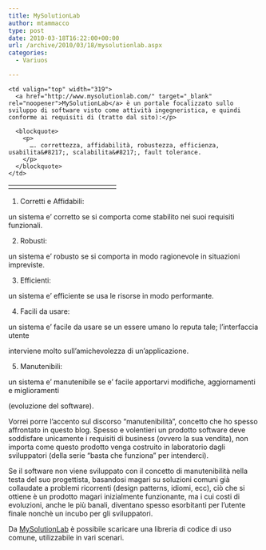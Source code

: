 ```yaml
---
title: MySolutionLab
author: mtammacco
type: post
date: 2010-03-18T16:22:00+00:00
url: /archive/2010/03/18/mysolutionlab.aspx
categories:
  - Variuos

---
```

<table border="0" width="521" cellspacing="0" cellpadding="2">
  <tr>
    <td valign="top" width="200">
    </td>
    
    <td valign="top" width="319">
      <a href="http://www.mysolutionlab.com/" target="_blank" rel="noopener">MySolutionLab</a> è un portale focalizzato sullo sviluppo di software visto come attività ingegneristica, e quindi conforme ai requisiti di (tratto dal sito):</p> 
      
      <blockquote>
        <p>
          …. correttezza, affidabilità, robustezza, efficienza, usabilita&#8217;, scalabilita&#8217;, fault tolerance.
        </p>
      </blockquote>
    </td>
  </tr>
</table>

1. Corretti e Affidabili:

un sistema e&#8217; corretto se si comporta come stabilito nei suoi requisiti funzionali.

2. Robusti:

un sistema e&#8217; robusto se si comporta in modo ragionevole in situazioni impreviste.

3. Efficienti:

un sistema e&#8217; efficiente se usa le risorse in modo performante.

4. Facili da usare:

un sistema e&#8217; facile da usare se un essere umano lo reputa tale; l’interfaccia utente

interviene molto sull’amichevolezza di un’applicazione.

5. Manutenibili:

un sistema e&#8217; manutenibile se e&#8217; facile apportarvi modifiche, aggiornamenti e miglioramenti

(evoluzione del software).

Vorrei porre l’accento sul discorso “manutenibilità”, concetto che ho spesso affrontato in questo blog. Spesso e volentieri un prodotto software deve soddisfare unicamente i requisiti di business (ovvero la sua vendita), non importa come questo prodotto venga costruito in laboratorio dagli sviluppatori (della serie “basta che funziona” per intenderci).

Se il software non viene sviluppato con il concetto di manutenibilità nella testa del suo progettista, basandosi magari su soluzioni comuni già collaudate a problemi ricorrenti (design patterns, idiomi, ecc), ciò che si ottiene è un prodotto magari inizialmente funzionante, ma i cui costi di evoluzioni, anche le più banali, diventano spesso esorbitanti per l’utente finale nonchè un incubo per gli sviluppatori.

Da <a href="http://www.mysolutionlab.com/" target="_blank" rel="noopener">MySolutionLab</a> è possibile scaricare una libreria di codice di uso comune, utilizzabile in vari scenari.
